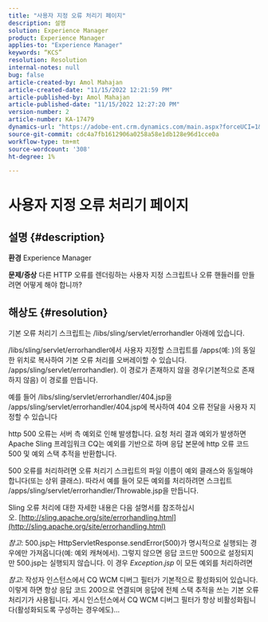 ```yaml
---
title: "사용자 지정 오류 처리기 페이지"
description: 설명
solution: Experience Manager
product: Experience Manager
applies-to: "Experience Manager"
keywords: “KCS”
resolution: Resolution
internal-notes: null
bug: false
article-created-by: Amol Mahajan
article-created-date: "11/15/2022 12:21:59 PM"
article-published-by: Amol Mahajan
article-published-date: "11/15/2022 12:27:20 PM"
version-number: 2
article-number: KA-17479
dynamics-url: "https://adobe-ent.crm.dynamics.com/main.aspx?forceUCI=1&pagetype=entityrecord&etn=knowledgearticle&id=9c776318-e064-ed11-9561-6045bd006a22"
source-git-commit: cdc4a7fb1612906a0258a58e1db128e96d1cce0a
workflow-type: tm+mt
source-wordcount: '308'
ht-degree: 1%

---
```


# 사용자 지정 오류 처리기 페이지

## 설명 {#description}

<b>환경</b>
Experience Manager


<b>문제/증상</b>
다른 HTTP 오류를 렌더링하는 사용자 지정 스크립트나 오류 핸들러를 만들려면 어떻게 해야 합니까?


## 해상도 {#resolution}


기본 오류 처리기 스크립트는 /libs/sling/servlet/errorhandler 아래에 있습니다.

/libs/sling/servlet/errorhandler에서 사용자 지정할 스크립트를 /apps(예: )의 동일한 위치로 복사하여 기본 오류 처리를 오버레이할 수 있습니다. /apps/sling/servlet/errorhandler). 이 경로가 존재하지 않을 경우(기본적으로 존재하지 않음) 이 경로를 만듭니다.

예를 들어 /libs/sling/servlet/errorhandler/404.jsp을 /apps/sling/servlet/errorhandler/404.jsp에 복사하여 404 오류 전달을 사용자 지정할 수 있습니다

http 500 오류는 서버 측 예외로 인해 발생합니다. 요청 처리 결과 예외가 발생하면 Apache Sling 프레임워크 CQ는 예외를 기반으로 하며 응답 본문에 http 오류 코드 500 및 예외 스택 추적을 반환합니다.

500 오류를 처리하려면 오류 처리기 스크립트의 파일 이름이 예외 클래스와 동일해야 합니다(또는 상위 클래스). 따라서 예를 들어 모든 예외를 처리하려면 스크립트 /apps/sling/servlet/errorhandler/Throwable.jsp을 만듭니다.

Sling 오류 처리에 대한 자세한 내용은 다음 설명서를 참조하십시오. [http://sling.apache.org/site/errorhandling.html](http://sling.apache.org/site/errorhandling.html)

*참고*: 500.jsp는 HttpServletResponse.sendError(500)가 명시적으로 실행되는 경우에만 가져옵니다(예: 예외 캐쳐에서).
그렇지 않으면 응답 코드만 500으로 설정되지만 500.jsp는 실행되지 않습니다.
이 경우 *Exception.jsp* 이 모든 예외를 처리하려면

*참고*: 작성자 인스턴스에서 CQ WCM 디버그 필터가 기본적으로 활성화되어 있습니다. 이렇게 하면 항상 응답 코드 200으로 연결되며 응답에 전체 스택 추적을 쓰는 기본 오류 처리기가 사용됩니다. 게시 인스턴스에서 CQ WCM 디버그 필터가 항상 비활성화됩니다(활성화되도록 구성하는 경우에도)...
